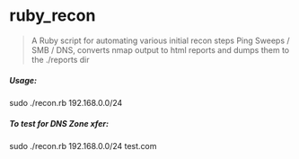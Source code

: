 # ruby_recon
> A Ruby script for automating various initial recon steps Ping Sweeps / SMB / DNS,
> converts nmap output to html reports and dumps them to the ./reports dir

##### Usage: 
sudo ./recon.rb 192.168.0.0/24

##### To test for DNS Zone xfer:
sudo ./recon.rb 192.168.0.0/24 test.com
